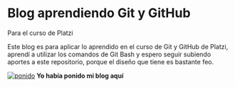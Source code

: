 # Blog aprendiendo Git y GitHub
Para el curso de Platzi

Este blog es para aplicar lo aprendido en el curso de Git y GitHub de Platzi, aprendí a utilizar los comandos de Git Bash y espero seguir subiendo aportes a este repositorio, porque el diseño que tiene es bastante feo.

[![ponido](https://plantillasdememes.com/img/plantillas/yo-habia-ponido-mis-cosas-aqui01561772726.png "ponido")](https://plantillasdememes.com/img/plantillas/yo-habia-ponido-mis-cosas-aqui01561772726.png "ponido")
**Yo había ponido mi blog aquí**
